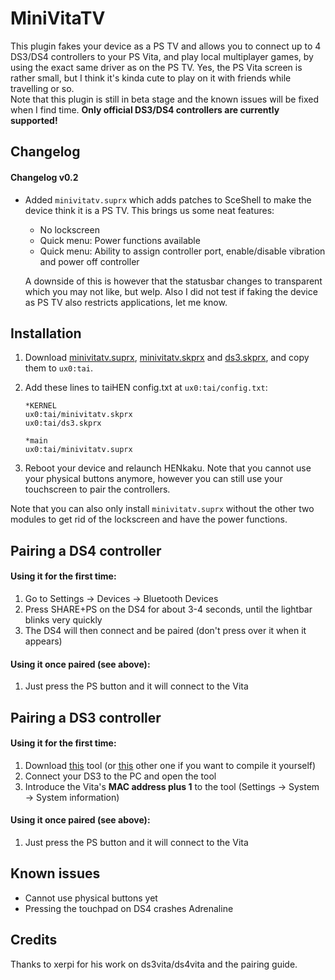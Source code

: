 # MiniVitaTV

This plugin fakes your device as a PS TV and allows you to connect up to 4 DS3/DS4 controllers to your PS Vita, and play local multiplayer games, by using the exact same driver as on the PS TV. Yes, the PS Vita screen is rather small, but I think it's kinda cute to play on it with friends while travelling or so.  
Note that this plugin is still in beta stage and the known issues will be fixed when I find time.
**Only official DS3/DS4 controllers are currently supported!**

## Changelog

#### Changelog v0.2

- Added `minivitatv.suprx` which adds patches to SceShell to make the device think it is a PS TV. This brings us some neat features:

  - No lockscreen
  - Quick menu: Power functions available
  - Quick menu: Ability to assign controller port, enable/disable vibration and power off controller

  A downside of this is however that the statusbar changes to transparent which you may not like, but welp. Also I did not test if faking the device as PS TV also restricts applications, let me know.

## Installation

1. Download [minivitatv.suprx](https://github.com/TheOfficialFloW/MiniVitaTV/releases/download/v0.2/minivitatv.suprx), [minivitatv.skprx](https://github.com/TheOfficialFloW/MiniVitaTV/releases/download/v0.2/minivitatv.skprx) and [ds3.skprx](https://github.com/TheOfficialFloW/MiniVitaTV/releases/download/v0.2/ds3.skprx), and copy them to `ux0:tai`.

2. Add these lines to taiHEN config.txt at `ux0:tai/config.txt`:

   ```
   *KERNEL
   ux0:tai/minivitatv.skprx
   ux0:tai/ds3.skprx
   
   *main
   ux0:tai/minivitatv.suprx
   ```

3. Reboot your device and relaunch HENkaku. Note that you cannot use your physical buttons anymore, however you can still use your touchscreen to pair the controllers.

Note that you can also only install `minivitatv.suprx` without the other two modules to get rid of the lockscreen and have the power functions.

## Pairing a DS4 controller

#### Using it for the first time:

1. Go to Settings → Devices → Bluetooth Devices
2. Press SHARE+PS on the DS4 for about 3-4 seconds, until the lightbar blinks very quickly
3. The DS4 will then connect and be paired (don't press over it when it appears)

#### Using it once paired (see above):

1. Just press the PS button and it will connect to the Vita

## Pairing a DS3 controller

#### Using it for the first time:

1. Download [this](http://dancingpixelstudios.com/sixaxis-controller/sixaxispairtool/) tool (or [this](https://help.ubuntu.com/community/Sixaxis?action=AttachFile&do=get&target=sixpair.c) other one if you want to compile it yourself)
2. Connect your DS3 to the PC and open the tool
3. Introduce the Vita's **MAC address plus 1** to the tool (Settings → System → System information)

#### Using it once paired (see above):
1. Just press the PS button and it will connect to the Vita

## Known issues

- Cannot use physical buttons yet
- Pressing the touchpad on DS4 crashes Adrenaline

## Credits

Thanks to xerpi for his work on ds3vita/ds4vita and the pairing guide.
